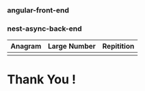 ### angular-front-end
### nest-async-back-end

| Anagram                   | Large Number               | Repitition                   |
| ------------------------- | -------------------------- | ---------------------------- |
| [](../../../assest/anagram.png) | [](../../largenum.png) | [](../RAPID-T4-CL-with-Krish/assest/repitition.png) |


<h1>Thank You ! <h1>
